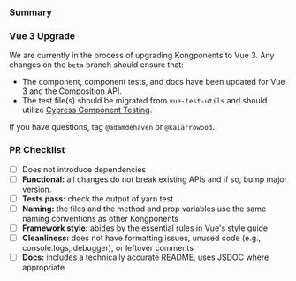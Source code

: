 ### Summary


### Vue 3 Upgrade

We are currently in the process of upgrading Kongponents to Vue 3. Any changes on the `beta` branch should ensure that:

* The component, component tests, and docs have been updated for Vue 3 and the Composition API.
* The test file(s) should be migrated from `vue-test-utils` and should utilize [Cypress Component Testing](https://docs.cypress.io/guides/component-testing/introduction).

If you have questions, tag `@adamdehaven` or `@kaiarrowood`.

### PR Checklist

* [ ] Does not introduce dependencies
* [ ] **Functional:** all changes do not break existing APIs and if so, bump major version.
* [ ] **Tests pass:** check the output of yarn test
* [ ] **Naming:** the files and the method and prop variables use the same naming conventions as other Kongponents
* [ ] **Framework style:** abides by the essential rules in Vue's style guide
* [ ] **Cleanliness:** does not have formatting issues, unused code (e.g., console.logs, debugger), or leftover comments
* [ ] **Docs:** includes a technically accurate README, uses JSDOC where appropriate
